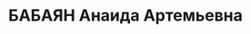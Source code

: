 ---
title: БАБАЯН Анаида Артемьевна
description: "Род. в 1901, Эриванская губ., с. Иманшалу, армянка, обр.: высшее, член\
  \ ВКП(б). Проживала: Москва, Хохловский пер., д. 11, кв. 21. Без определенных занятий\
  \ (последнее место работы - начальник планово-экономического отдела треста \"Запсибзолото\"\
  \ в Новосибирске). \n  Арестована 26.05.1937. Обв. в вредительстве и участии в подпольном\
  \ троцкистском центре. Приговор: ВК ВС СССР, 15.11.1937 – ВМН. Расстреляна 15.11.1937,\
  \ г.Москва. \n  Реабилитирована ВК ВС СССР 16.03.1957"
---
